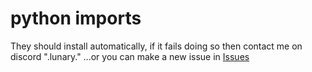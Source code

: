 # python imports
They should install automatically, if it fails doing so then contact me on discord ".lunary."
...or you can make a new issue in [Issues](https://github.com/Lunatic-T/RobloxAntiAfk/issues)
